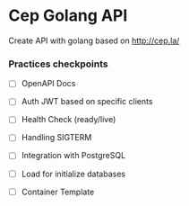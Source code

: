 # Cep Golang API

Create API with golang based on http://cep.la/

### Practices checkpoints

- [ ] OpenAPI Docs
- [ ] Auth JWT based on specific clients
- [ ] Health Check (ready/live)
- [ ] Handling SIGTERM
- [ ] Integration with PostgreSQL
- [ ] Load for initialize databases
- [ ] Container Template


